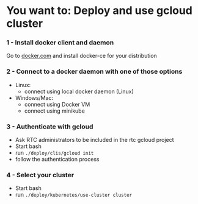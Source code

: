 # You want to: Deploy and use gcloud cluster

### 1 - Install docker client and daemon
Go to [docker.com](https://www.docker.com/) and install docker-ce for your distribution

### 2 - Connect to a docker daemon with one of those options
- Linux:
    - connect using local docker daemon (Linux)
- Windows/Mac:
    - connect using Docker VM
    - connect using minikube

### 3 - Authenticate with gcloud
- Ask RTC administrators to be included in the rtc gcloud project
- Start bash
- run `./deploy/clis/gcloud init`
- follow the authentication process

### 4 - Select your cluster
- Start bash
- run `./deploy/kubernetes/use-cluster cluster`
